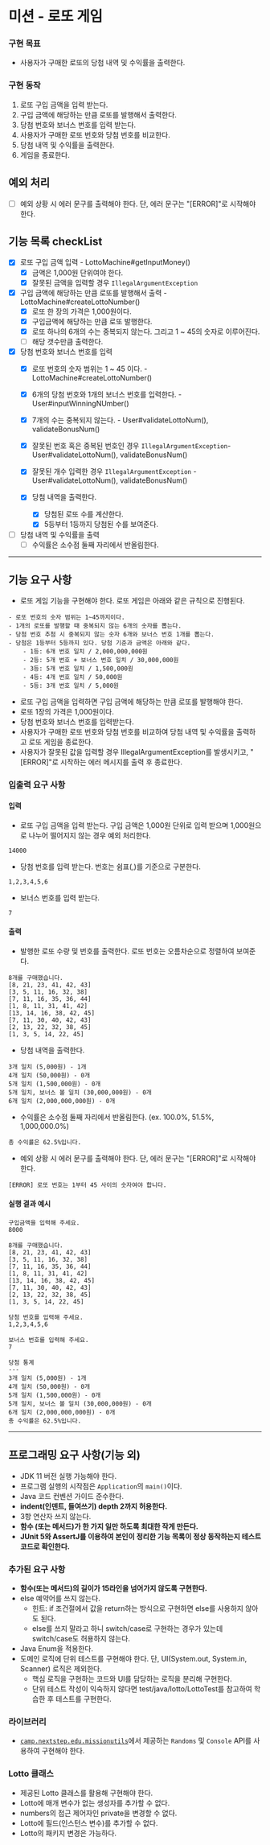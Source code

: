 # 미션 - 로또 게임

### 구현 목표

- 사용자가 구매한 로또의 당첨 내역 및 수익률을 출력한다.

### 구현 동작

1. 로또 구입 금액을 입력 받는다. 
2. 구입 금액에 해당하는 만큼 로또를 발행해서 출력한다.
3. 당첨 번호와 보너스 번호를 입력 받는다.
4. 사용자가 구매한 로또 번호와 당첨 번호를 비교한다. 
5. 당첨 내역 및 수익률을 출력한다.
6. 게임을 종료한다.

## 예외 처리

- [ ] 예외 상황 시 에러 문구를 출력해야 한다. 단, 에러 문구는 "[ERROR]"로 시작해야 한다.

## 기능 목록 checkList

  - [x] 로또 구입 금액 입력 - LottoMachine#getInputMoney()
    - [x] 금액은 1,000원 단위여야 한다.
    - [x] 잘못된 금액을 입력할 경우 `IllegalArgumentException`
  
  - [x] 구입 금액에 해당하는 만큼 로또를 발행해서 출력 - LottoMachine#createLottoNumber()
    - [x] 로또 한 장의 가격은 1,000원이다.
    - [x] 구입금액에 해당하는 만큼 로또 발행한다. 
    - [x] 로또 하나의 6개의 수는 중복되지 않는다. 그리고 1 ~ 45의 숫자로 이루어진다.
    - [ ] 해당 갯수만큼 출력한다.

  - [x] 당첨 번호와 보너스 번호를 입력
    - [x] 로또 번호의 숫자 범위는 1 ~ 45 이다. - LottoMachine#createLottoNumber()
    - [x] 6개의 당첨 번호와 1개의 보너스 번호를 입력한다. - User#inputWinningNUmber()
    - [x] 7개의 수는 중복되지 않는다. - User#validateLottoNum(), validateBonusNum()
    - [x] 잘못된 번호 혹은 중복된 번호인 경우 `IllegalArgumentException`- User#validateLottoNum(), validateBonusNum()
    - [x] 잘못된 개수 입력한 경우 `IllegalArgumentException` - User#validateLottoNum(), validateBonusNum()

    - [x] 당첨 내역을 출력한다.
      - [x] 당첨된 로또 수를 계산한다.
      - [x] 5등부터 1등까지 당첨된 수를 보여준다.

  - [ ] 당첨 내역 및 수익률을 출력
    - [ ] 수익률은 소수점 둘째 자리에서 반올림한다.

---

## 기능 요구 사항

- 로또 게임 기능을 구현해야 한다. 로또 게임은 아래와 같은 규칙으로 진행된다.

```
- 로또 번호의 숫자 범위는 1~45까지이다.
- 1개의 로또를 발행할 때 중복되지 않는 6개의 숫자를 뽑는다.
- 당첨 번호 추첨 시 중복되지 않는 숫자 6개와 보너스 번호 1개를 뽑는다.
- 당첨은 1등부터 5등까지 있다. 당첨 기준과 금액은 아래와 같다.
    - 1등: 6개 번호 일치 / 2,000,000,000원
    - 2등: 5개 번호 + 보너스 번호 일치 / 30,000,000원
    - 3등: 5개 번호 일치 / 1,500,000원
    - 4등: 4개 번호 일치 / 50,000원
    - 5등: 3개 번호 일치 / 5,000원
```

- 로또 구입 금액을 입력하면 구입 금액에 해당하는 만큼 로또를 발행해야 한다.
- 로또 1장의 가격은 1,000원이다.
- 당첨 번호와 보너스 번호를 입력받는다.
- 사용자가 구매한 로또 번호와 당첨 번호를 비교하여 당첨 내역 및 수익률을 출력하고 로또 게임을 종료한다.
- 사용자가 잘못된 값을 입력할 경우 IllegalArgumentException를 발생시키고, "[ERROR]"로 시작하는 에러 메시지를 출력 후 종료한다.

### 입출력 요구 사항

#### 입력

- 로또 구입 금액을 입력 받는다. 구입 금액은 1,000원 단위로 입력 받으며 1,000원으로 나누어 떨어지지 않는 경우 예외 처리한다.

```
14000
```

- 당첨 번호를 입력 받는다. 번호는 쉼표(,)를 기준으로 구분한다.

```
1,2,3,4,5,6
```


- 보너스 번호를 입력 받는다.

```
7
```

#### 출력

- 발행한 로또 수량 및 번호를 출력한다. 로또 번호는 오름차순으로 정렬하여 보여준다.

```
8개를 구매했습니다.
[8, 21, 23, 41, 42, 43] 
[3, 5, 11, 16, 32, 38] 
[7, 11, 16, 35, 36, 44] 
[1, 8, 11, 31, 41, 42] 
[13, 14, 16, 38, 42, 45] 
[7, 11, 30, 40, 42, 43] 
[2, 13, 22, 32, 38, 45] 
[1, 3, 5, 14, 22, 45]
```


- 당첨 내역을 출력한다.

```
3개 일치 (5,000원) - 1개
4개 일치 (50,000원) - 0개
5개 일치 (1,500,000원) - 0개
5개 일치, 보너스 볼 일치 (30,000,000원) - 0개
6개 일치 (2,000,000,000원) - 0개
```


- 수익률은 소수점 둘째 자리에서 반올림한다. (ex. 100.0%, 51.5%, 1,000,000.0%)

```
총 수익률은 62.5%입니다.
```


- 예외 상황 시 에러 문구를 출력해야 한다. 단, 에러 문구는 "[ERROR]"로 시작해야 한다.

```
[ERROR] 로또 번호는 1부터 45 사이의 숫자여야 합니다.
```

#### 실행 결과 예시

```
구입금액을 입력해 주세요.
8000

8개를 구매했습니다.
[8, 21, 23, 41, 42, 43] 
[3, 5, 11, 16, 32, 38] 
[7, 11, 16, 35, 36, 44] 
[1, 8, 11, 31, 41, 42] 
[13, 14, 16, 38, 42, 45] 
[7, 11, 30, 40, 42, 43] 
[2, 13, 22, 32, 38, 45] 
[1, 3, 5, 14, 22, 45]

당첨 번호를 입력해 주세요.
1,2,3,4,5,6

보너스 번호를 입력해 주세요.
7

당첨 통계
---
3개 일치 (5,000원) - 1개
4개 일치 (50,000원) - 0개
5개 일치 (1,500,000원) - 0개
5개 일치, 보너스 볼 일치 (30,000,000원) - 0개
6개 일치 (2,000,000,000원) - 0개
총 수익률은 62.5%입니다.
```

---

## 프로그래밍 요구 사항(기능 외)

- JDK 11 버전 실행 가능해야 한다.
- 프로그램 실행의 시작점은 `Application`의 `main()`이다.
- Java 코드 컨벤션 가이드 준수한다.
- **indent(인덴트, 들여쓰기) depth 2까지 허용한다.**
- 3항 연산자 쓰지 않는다.
- **함수 (또는 메서드)가 한 가지 일만 하도록 최대한 작게 만든다.**
- **JUnit 5와 AssertJ를 이용하여 본인이 정리한 기능 목록이 정상 동작하는지 테스트 코드로 확인한다.**

### 추가된 요구 사항

- **함수(또는 메서드)의 길이가 15라인을 넘어가지 않도록 구현한다.**
- else 예약어를 쓰지 않는다.
  - 힌트: if 조건절에서 값을 return하는 방식으로 구현하면 else를 사용하지 않아도 된다.
  - else를 쓰지 말라고 하니 switch/case로 구현하는 경우가 있는데 switch/case도 허용하지 않는다.
- Java Enum을 적용한다.
- 도메인 로직에 단위 테스트를 구현해야 한다. 단, UI(System.out, System.in, Scanner) 로직은 제외한다.
  - 핵심 로직을 구현하는 코드와 UI를 담당하는 로직을 분리해 구현한다.
  - 단위 테스트 작성이 익숙하지 않다면 test/java/lotto/LottoTest를 참고하여 학습한 후 테스트를 구현한다.

### 라이브러리

- [`camp.nextstep.edu.missionutils`](https://github.com/woowacourse-projects/mission-utils)에서 제공하는 `Randoms` 및 `Console` API를 사용하여 구현해야 한다.

### Lotto 클래스

- 제공된 Lotto 클래스를 활용해 구현해야 한다.
- Lotto에 매개 변수가 없는 생성자를 추가할 수 없다.
- numbers의 접근 제어자인 private을 변경할 수 없다.
- Lotto에 필드(인스턴스 변수)를 추가할 수 없다.
- Lotto의 패키지 변경은 가능하다.